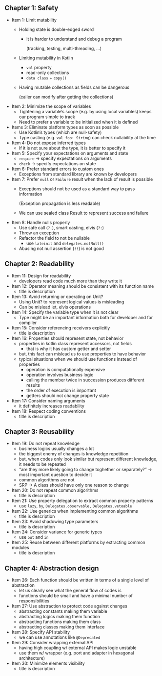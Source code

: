 ## Chapter 1: Safety

- Item 1: Limit mutability
    - Holding state is double-edged sword
        - It is harder to understand and debug a program
            
            (tracking, testing, multi-threading, …)
            
    - Limiting mutability in Kotlin
        - `val` property
        - read-only collections
        - `data class` + `copy()`
    - Having mutable collections as fields can be dangerous
        
        (caller can modify after getting the collections)
- Item 2: Minimize the scope of variables
    - Tightening a variable’s scope (e.g. by using local variables) keeps our program simple to track
    - Need to prefer a variable to be initialized when it is defined
- Items 3: Eliminate platform types as soon as possible
    - Use Kotlin’s types (which are null-safety)
    - Type casting (e.g. `val foo: String`) can check nullability at the time
- Item 4: Do not expose inferred types
    - If it is not sure about the type, it is better to specify it
- Item 5: Specify your expectations on arguments and state
    - `require` → specify expectations on arguments
    - `check` → specify expectations on state
- Item 6: Prefer standard errors to custom ones
    - Exceptions from standard library are known by developers
- Item 7: Prefer `null` or `Failure` result when the lack of result is possible
    - Exceptions should not be used as a standard way to pass information
        
        (Exception propagation is less readable)
        
    - We can use sealed class Result to represent success and failure
- Item 8: Handle nulls properly
    - Use safe call (`?.`), smart casting, elvis (`?:`)
    - Throw an exception
    - Refactor the field to not be nullable
        - use `lateinit` and `delegates.notNull()`
    - Abusing not null assertion (`!!`) is not good

## Chapter 2: Readability

- Item 11: Design for readability
    - developers read code much more than they write it
- Item 12: Operator meaning should be consistent with its function name
    - title is description
- Item 13: Avoid returning or operating on Unit?
    - Using Unit? to represent logical values is misleading
    - Can be mislead let, elvis operations
- Item 14: Specify the variable type when it is not clear
    - Type might be an important information both for developer and for compiler
- Item 15: Consider referencing receivers explicitly
    - title is description
- Item 16: Properties should represent state, not behavior
    - properties in kotlin class represent accessors, not fields
        - that is why it has custom getter and setter
    - but, this fact can mislead us to use properties to have behavior
    - typical situations when we should use functions instead of properties
        - operation is computationally expensive
        - operation involves business logic
        - calling the member twice in succession produces different results
        - the order of execution is important
        - getters should not change property state
- Item 17: Consider naming arguments
    - it definitely increases readability
- Item 18: Respect coding conventions
    - title is description

## Chapter 3: Reusability

- Item 19: Do not repeat knowledge
    - business logics usually changes a lot
    - the biggest enemy of changes is knowledge repetition
    - but, when codes only look similar but represent different knowledge, it needs to be repeated
    - “are they more likely going to change toghether or separately?” → most important question to decide it
    - common algorithms are not
    - SRP → A class should have only one reason to change
- Item 20: Do not repeat common algorithms
    - title is description
- Item 21: Use property delegation to extract common property patterns
    - use `lazy`, `by`, `Delegates.observable,` `Delegates.vetoable`
- Item 22: Use generics when implementing common algorithms
    - title is description
- Item 23: Avoid shadowing type parameters
    - title is description
- Item 24: Consider variance for generic types
    - use `out` and `in`
- Item 25: Reuse between different platforms by extracting common modules
    - title is description

## Chapter 4: Abstraction design

- Item 26: Each function should be written in terms of a single level of abstraction
    - let us clearly see what the general flow of codes is
    - functions should be small and have a minimal number of responsibilities
- Item 27: Use abstraction to protect code against changes
    - abstracting constants making them variable
    - abstracting logics making them function
    - abstracting functions making them class
    - abstracting classes making them interface
- Item 28: Specify API stability
    - we can use annotations like `@Deprecated`
- Item 29: Consider wrapping external API
    - having high coupling w/ external API makes logic unstable
    - use them w/ wrapper (e.g. port and adapter in hexagonal architecture)
- Item 30: Minimize elements visibility
    - title is description